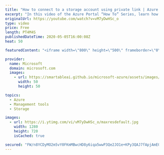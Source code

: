 ```yaml
---
title: "How to connect to a storage account using private link | Azure Portal Series"
excerpt: "In this video of the Azure Portal “How To” Series, learn how to connect to a storage account using Azure private link.   Try out these features in the Azure portal: https://portal.azure.com    Keep connected on Twitter: https://twitter.com/AzurePortal    And make sure to keep an eye on our Azure Portal"
originalUrl: https://youtube.com/watch?v=vM7yDwHSc_o
type: video
price: Free
length: PT4M4S
publishedDateTime: 2020-05-05T16:00:08Z
heat: 50

featuredContent: "<iframe width=\"800\" height=\"500\" frameborder=\"0\" src=\"https://www.youtube.com/embed/vM7yDwHSc_o\" allow=\"accelerometer; autoplay; encrypted-media; gyroscope; picture-in-picture\" allowfullscreen></iframe>"

provider:
  name: Microsoft
  domain: microsoft.com
  images:
    - url: https://smartableai.github.io/microsoft-azure/assets/images/organizations/microsoft.com-50x50.jpg
      width: 50
      height: 50

topics:
  - Azure
  - Management tools
  - Storage

images:
  - url: https://i.ytimg.com/vi/vM7yDwHSc_o/maxresdefault.jpg
    width: 1280
    height: 720
    isCached: true

secured: "FW/n8YCDyMO2m5vY0FKmMBwcHD8y6iqa5wwP3Qe2JO1e+KPy3QAJ7fApjAmE0WlBgz3lAo+sk8+9UMhm4e1wyzuPF9roHLXmPdnQwIp2lQIhRO9uMooOhIOQXDUmt/0UmeOmYejgkGB9EWyFRCvwBSrizO9nY+nHiFHTUGqWOnIGDXOr4QlqDoMHd/sM80x73SXZBIgVMjL2VpfluCYXCqmNN0Wli0u5FBQD82Av60lMCPemu4Dkm24dvJGUOTB81TPmYZJH2547oHksVBUu3sna/d+mvS7qtOLGWNi74ndbxHOs7NSF0Ms/sVGmBAXDBtOx1IAh9fhWtuYxnkt7KxzHJcrW18LrTI7OEyFF+3525uUEnGY2OR6WD30IG3wF1p43n1M0c49mLuCs17cmgZrRax0hFVfJdJlW1egyhlA=;GWTcm5iwxhQrnFZPW2p66g=="
---
```


